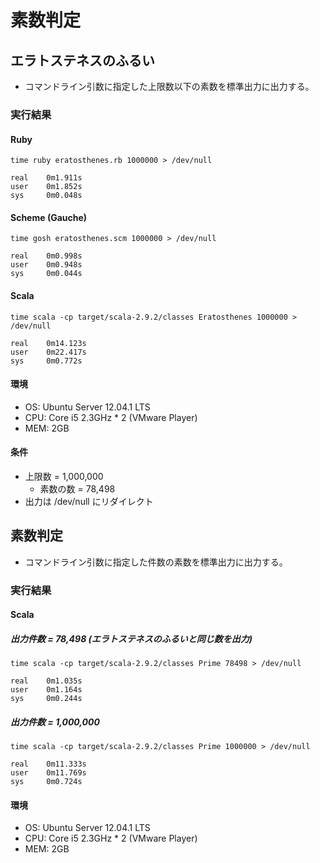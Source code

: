 素数判定
========

エラトステネスのふるい
----------------------
* コマンドライン引数に指定した上限数以下の素数を標準出力に出力する。

### 実行結果
#### Ruby
    time ruby eratosthenes.rb 1000000 > /dev/null
    
    real    0m1.911s
    user    0m1.852s
    sys     0m0.048s

#### Scheme (Gauche)
    time gosh eratosthenes.scm 1000000 > /dev/null
    
    real    0m0.998s
    user    0m0.948s
    sys     0m0.044s

#### Scala
    time scala -cp target/scala-2.9.2/classes Eratosthenes 1000000 > /dev/null

    real    0m14.123s
    user    0m22.417s
    sys     0m0.772s

#### 環境
* OS: Ubuntu Server 12.04.1 LTS
* CPU: Core i5 2.3GHz * 2 (VMware Player)
* MEM: 2GB

#### 条件
* 上限数 = 1,000,000
   * 素数の数 = 78,498
* 出力は /dev/null にリダイレクト

素数判定
--------
* コマンドライン引数に指定した件数の素数を標準出力に出力する。

### 実行結果
#### Scala
##### 出力件数 = 78,498 (エラトステネスのふるいと同じ数を出力)
    time scala -cp target/scala-2.9.2/classes Prime 78498 > /dev/null

    real    0m1.035s
    user    0m1.164s
    sys     0m0.244s

##### 出力件数 = 1,000,000
    time scala -cp target/scala-2.9.2/classes Prime 1000000 > /dev/null

    real    0m11.333s
    user    0m11.769s
    sys     0m0.724s

#### 環境
* OS: Ubuntu Server 12.04.1 LTS
* CPU: Core i5 2.3GHz * 2 (VMware Player)
* MEM: 2GB
